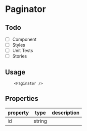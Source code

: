 # Paginator

## Todo

- [ ] Component
- [ ] Styles
- [ ] Unit Tests
- [ ] Stories

## Usage

```tsx
    <Paginator />
```

## Properties
| property | type   | description |
|----------|--------|-------------|
| id       | string |             |
